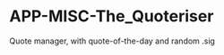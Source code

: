 APP-MISC-The_Quoteriser
=======================

Quote manager, with quote-of-the-day and random .sig 
